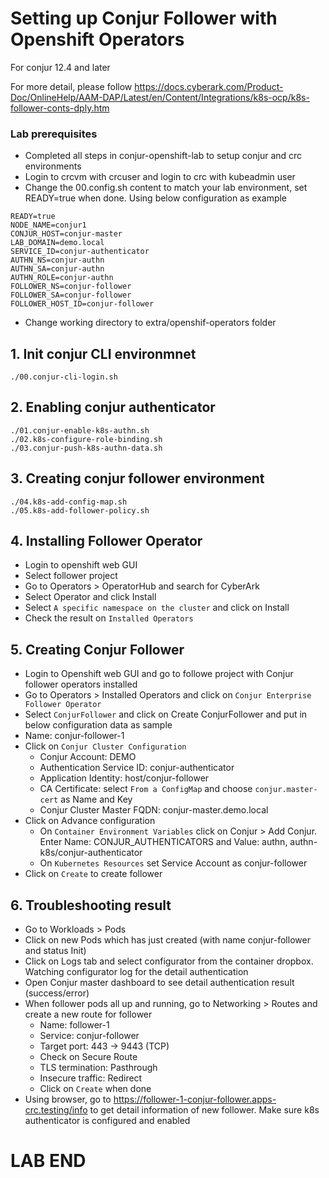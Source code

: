 # Setting up Conjur Follower with Openshift Operators
For conjur 12.4 and later

For more detail, please follow <https://docs.cyberark.com/Product-Doc/OnlineHelp/AAM-DAP/Latest/en/Content/Integrations/k8s-ocp/k8s-follower-conts-dply.htm>

### Lab prerequisites
- Completed all steps in conjur-openshift-lab to setup conjur and crc environments
- Login to crcvm with crcuser and login to crc with kubeadmin user
- Change the 00.config.sh content to match your lab environment, set READY=true when done. Using below configuration as example
```
READY=true
NODE_NAME=conjur1
CONJUR_HOST=conjur-master
LAB_DOMAIN=demo.local
SERVICE_ID=conjur-authenticator
AUTHN_NS=conjur-authn
AUTHN_SA=conjur-authn
AUTHN_ROLE=conjur-authn
FOLLOWER_NS=conjur-follower
FOLLOWER_SA=conjur-follower
FOLLOWER_HOST_ID=conjur-follower
```
- Change working directory to extra/openshif-operators folder

## 1. Init conjur CLI environmnet
```
./00.conjur-cli-login.sh
```
## 2. Enabling conjur authenticator
```
./01.conjur-enable-k8s-authn.sh
./02.k8s-configure-role-binding.sh
./03.conjur-push-k8s-authn-data.sh
```
## 3. Creating conjur follower environment
```
./04.k8s-add-config-map.sh
./05.k8s-add-follower-policy.sh
```
## 4. Installing Follower Operator
- Login to openshift web GUI
- Select follower project
- Go to Operators > OperatorHub and search for CyberArk
- Select Operator and click Install
- Select ```A specific namespace on the cluster``` and click on Install
- Check the result on ```Installed Operators```
## 5. Creating Conjur Follower
- Login to Openshift web GUI and go to followe project with Conjur follower operators installed
- Go to Operators > Installed Operators and click on ```Conjur Enterprise Follower Operator```
- Select ```ConjurFollower``` and click on Create ConjurFollower and put in below configuration data as sample
- Name: conjur-follower-1
- Click on ```Conjur Cluster Configuration```
  - Conjur Account: DEMO
  - Authentication Service ID: conjur-authenticator
  - Application Identity: host/conjur-follower
  - CA Certificate: select ```From a ConfigMap``` and choose ```conjur.master-cert``` as Name and Key
  - Conjur Cluster Master FQDN: conjur-master.demo.local
- Click on Advance configuration
  - On ```Container Environment Variables``` click on Conjur > Add Conjur. Enter Name: CONJUR_AUTHENTICATORS and Value: authn, authn-k8s/conjur-authenticator
  - On ```Kubernetes Resources``` set Service Account as conjur-follower
- Click on ```Create``` to create follower
## 6. Troubleshooting result
- Go to Workloads > Pods
- Click on new Pods which has just created (with name conjur-follower and status Init)
- Click on Logs tab and select configurator from the container dropbox. Watching configurator log for the detail authentication
- Open Conjur master dashboard to see detail authentication result (success/error)
- When follower pods all up and running, go to Networking > Routes and create a new route for follower
  - Name: follower-1
  - Service: conjur-follower
  - Target port: 443 -> 9443 (TCP)
  - Check on Secure Route
  - TLS termination: Pasthrough
  - Insecure traffic: Redirect
  - Click on ```Create``` when done
- Using browser, go to https://follower-1-conjur-follower.apps-crc.testing/info to get detail information of new follower. Make sure k8s authenticator is configured and enabled

# LAB END
